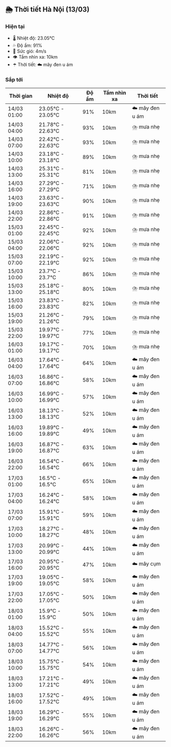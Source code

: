 ## 🌦️ Thời tiết Hà Nội (13/03)

### Hiện tại

- 🌡️ Nhiệt độ: 23.05℃
- 💦 Độ ẩm: 91%
- 💨 Sức gió: 4m/s
- 👁️ Tầm nhìn xa: 10km
- ☂️ Thời tiết: ☁️ mây đen u ám

### Sắp tới

| Thời gian | Nhiệt độ | Độ ẩm | Tầm nhìn xa | Thời tiết |
| --- | --- | --- | --- | --- |
| 14/03 01:00 | 23.05℃ - 23.05℃ | 91% | 10km | ☁️ mây đen u ám |
| 14/03 04:00 | 21.78℃ - 22.63℃ | 93% | 10km | ⛈️ mưa nhẹ |
| 14/03 07:00 | 22.42℃ - 22.63℃ | 93% | 10km | ⛈️ mưa nhẹ |
| 14/03 10:00 | 23.18℃ - 23.18℃ | 89% | 10km | ⛈️ mưa nhẹ |
| 14/03 13:00 | 25.31℃ - 25.31℃ | 81% | 10km | ⛈️ mưa nhẹ |
| 14/03 16:00 | 27.29℃ - 27.29℃ | 71% | 10km | ⛈️ mưa nhẹ |
| 14/03 19:00 | 23.63℃ - 23.63℃ | 90% | 10km | ⛈️ mưa nhẹ |
| 14/03 22:00 | 22.86℃ - 22.86℃ | 91% | 10km | ⛈️ mưa nhẹ |
| 15/03 01:00 | 22.45℃ - 22.45℃ | 92% | 10km | ⛈️ mưa nhẹ |
| 15/03 04:00 | 22.06℃ - 22.06℃ | 92% | 10km | ⛈️ mưa nhẹ |
| 15/03 07:00 | 22.19℃ - 22.19℃ | 92% | 10km | ⛈️ mưa nhẹ |
| 15/03 10:00 | 23.7℃ - 23.7℃ | 86% | 10km | ⛈️ mưa nhẹ |
| 15/03 13:00 | 25.18℃ - 25.18℃ | 80% | 10km | ⛈️ mưa nhẹ |
| 15/03 16:00 | 23.83℃ - 23.83℃ | 82% | 10km | ⛈️ mưa nhẹ |
| 15/03 19:00 | 21.26℃ - 21.26℃ | 79% | 10km | ⛈️ mưa nhẹ |
| 15/03 22:00 | 19.97℃ - 19.97℃ | 77% | 10km | ⛈️ mưa nhẹ |
| 16/03 01:00 | 19.17℃ - 19.17℃ | 70% | 10km | ⛈️ mưa nhẹ |
| 16/03 04:00 | 17.64℃ - 17.64℃ | 64% | 10km | ☁️ mây đen u ám |
| 16/03 07:00 | 16.86℃ - 16.86℃ | 58% | 10km | ☁️ mây đen u ám |
| 16/03 10:00 | 16.99℃ - 16.99℃ | 57% | 10km | ☁️ mây đen u ám |
| 16/03 13:00 | 18.13℃ - 18.13℃ | 52% | 10km | ☁️ mây đen u ám |
| 16/03 16:00 | 19.89℃ - 19.89℃ | 49% | 10km | ☁️ mây đen u ám |
| 16/03 19:00 | 16.87℃ - 16.87℃ | 63% | 10km | ☁️ mây đen u ám |
| 16/03 22:00 | 16.54℃ - 16.54℃ | 66% | 10km | ☁️ mây đen u ám |
| 17/03 01:00 | 16.5℃ - 16.5℃ | 65% | 10km | ☁️ mây đen u ám |
| 17/03 04:00 | 16.24℃ - 16.24℃ | 58% | 10km | ☁️ mây đen u ám |
| 17/03 07:00 | 15.91℃ - 15.91℃ | 59% | 10km | ☁️ mây đen u ám |
| 17/03 10:00 | 18.27℃ - 18.27℃ | 48% | 10km | ☁️ mây đen u ám |
| 17/03 13:00 | 20.99℃ - 20.99℃ | 44% | 10km | ☁️ mây đen u ám |
| 17/03 16:00 | 20.95℃ - 20.95℃ | 47% | 10km | ☁️ mây cụm |
| 17/03 19:00 | 19.05℃ - 19.05℃ | 58% | 10km | ☁️ mây đen u ám |
| 17/03 22:00 | 17.05℃ - 17.05℃ | 50% | 10km | ☁️ mây đen u ám |
| 18/03 01:00 | 15.9℃ - 15.9℃ | 50% | 10km | ☁️ mây đen u ám |
| 18/03 04:00 | 15.52℃ - 15.52℃ | 55% | 10km | ☁️ mây đen u ám |
| 18/03 07:00 | 14.77℃ - 14.77℃ | 56% | 10km | ☁️ mây đen u ám |
| 18/03 10:00 | 15.75℃ - 15.75℃ | 54% | 10km | ☁️ mây đen u ám |
| 18/03 13:00 | 17.21℃ - 17.21℃ | 49% | 10km | ☁️ mây đen u ám |
| 18/03 16:00 | 17.52℃ - 17.52℃ | 49% | 10km | ☁️ mây đen u ám |
| 18/03 19:00 | 16.29℃ - 16.29℃ | 55% | 10km | ☁️ mây đen u ám |
| 18/03 22:00 | 16.26℃ - 16.26℃ | 56% | 10km | ☁️ mây đen u ám |
